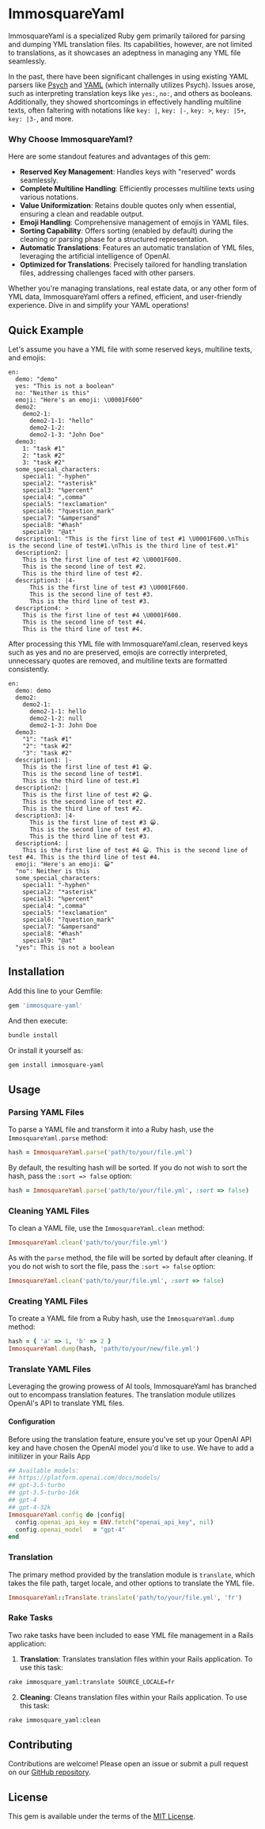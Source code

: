# ImmosquareYaml

ImmosquareYaml is a specialized Ruby gem primarily tailored for parsing and dumping YML translation files. Its capabilities, however, are not limited to translations, as it showcases an adeptness in managing any YML file seamlessly.

In the past, there have been significant challenges in using existing YAML parsers like [Psych](https://github.com/ruby/psych) and [YAML](https://github.com/ruby/yaml) (which internally utilizes Psych). Issues arose, such as interpreting translation keys like `yes:`, `no:`, and others as booleans. Additionally, they showed shortcomings in effectively handling multiline texts, often faltering with notations like `key: |`, `key: |-`, `key: >`, `key: |5+`, `key: |3-`, and more.

### Why Choose ImmosquareYaml?
Here are some standout features and advantages of this gem:

- **Reserved Key Management**: Handles keys with "reserved" words seamlessly.
- **Complete Multiline Handling**: Efficiently processes multiline texts using various notations.
- **Value Uniformization**: Retains double quotes only when essential, ensuring a clean and readable output.
- **Emoji Handling**: Comprehensive management of emojis in YAML files.
- **Sorting Capability**: Offers sorting (enabled by default) during the cleaning or parsing phase for a structured representation.
- **Automatic Translations**: Features an automatic translation of YML files, leveraging the artificial intelligence of OpenAI.
- **Optimized for Translations**: Precisely tailored for handling translation files, addressing challenges faced with other parsers.

Whether you're managing translations, real estate data, or any other form of YML data, ImmosquareYaml offers a refined, efficient, and user-friendly experience. Dive in and simplify your YAML operations!

## Quick Example

Let's assume you have a YML file with some reserved keys, multiline texts, and emojis:

````YML
en:
  demo: "demo" 
  yes: "This is not a boolean"
  no: "Neither is this"
  emoji: "Here's an emoji: \U0001F600"
  demo2:
    demo2-1:
      demo2-1-1: "hello"
      demo2-1-2:
      demo2-1-3: "John Doe"
  demo3:
    1: "task #1"
    2: "task #2"
    3: "task #2"
  some_special_characters:
    special1: "-hyphen"
    special2: "*asterisk"
    special3: "%percent"
    special4: ",comma"
    special5: "!exclamation"
    special6: "?question_mark"
    special7: "&ampersand"
    special8: "#hash"
    special9: "@at"
  description1: "This is the first line of test #1 \U0001F600.\nThis is the second line of test#1.\nThis is the third line of test.#1"
  description2: |
    This is the first line of test #2 \U0001F600.
    This is the second line of test #2.
    This is the third line of test #2.
  description3: |4-
      This is the first line of test #3 \U0001F600.
      This is the second line of test #3.
      This is the third line of test #3.
  description4: > 
    This is the first line of test #4 \U0001F600.
    This is the second line of test #4.
    This is the third line of test #4.  
````

After processing this YML file with ImmosquareYaml.clean, reserved keys such as yes and no are preserved, emojis are correctly interpreted, unnecessary quotes are removed, and multiline texts are formatted consistently.

````YML
en:
  demo: demo
  demo2:
    demo2-1:
      demo2-1-1: hello
      demo2-1-2: null
      demo2-1-3: John Doe
  demo3:
    "1": "task #1"
    "2": "task #2"
    "3": "task #2"
  description1: |-
    This is the first line of test #1 😀.
    This is the second line of test#1.
    This is the third line of test.#1
  description2: |
    This is the first line of test #2 😀.
    This is the second line of test #2.
    This is the third line of test #2.
  description3: |4-
      This is the first line of test #3 😀.
      This is the second line of test #3.
      This is the third line of test #3.
  description4: |
    This is the first line of test #4 😀. This is the second line of test #4. This is the third line of test #4.
  emoji: "Here's an emoji: 😀"
  "no": Neither is this
  some_special_characters:
    special1: "-hyphen"
    special2: "*asterisk"
    special3: "%percent"
    special4: ",comma"
    special5: "!exclamation"
    special6: "?question_mark"
    special7: "&ampersand"
    special8: "#hash"
    special9: "@at"
  "yes": This is not a boolean
````



## Installation

Add this line to your Gemfile:

```ruby
gem 'immosquare-yaml'
```

And then execute:

```sh
bundle install
```

Or install it yourself as:

```sh
gem install immosquare-yaml
```

## Usage

### Parsing YAML Files

To parse a YAML file and transform it into a Ruby hash, use the `ImmosquareYaml.parse` method:

```ruby
hash = ImmosquareYaml.parse('path/to/your/file.yml')
```

By default, the resulting hash will be sorted. If you do not wish to sort the hash, pass the `:sort => false` option:

```ruby
hash = ImmosquareYaml.parse('path/to/your/file.yml', :sort => false)
```

### Cleaning YAML Files

To clean a YAML file, use the `ImmosquareYaml.clean` method:

```ruby
ImmosquareYaml.clean('path/to/your/file.yml')
```

As with the `parse` method, the file will be sorted by default after cleaning. If you do not wish to sort the file, pass the `:sort => false` option:

```ruby
ImmosquareYaml.clean('path/to/your/file.yml', :sort => false)
```

### Creating YAML Files

To create a YAML file from a Ruby hash, use the `ImmosquareYaml.dump` method:

```ruby
hash = { 'a' => 1, 'b' => 2 }
ImmosquareYaml.dump(hash, 'path/to/your/new/file.yml')
```


### Translate YAML Files

Leveraging the growing prowess of AI tools, ImmosquareYaml has branched out to encompass translation features. The translation module utilizes OpenAI's API to translate YML files.

#### Configuration

Before using the translation feature, ensure you've set up your OpenAI API key and have chosen the OpenAI model you'd like to use. We have to add a initilizer in your Rails App

```ruby
## Available models:
## https://platform.openai.com/docs/models/
## gpt-3.5-turbo
## gpt-3.5-turbo-16k
## gpt-4
## gpt-4-32k
ImmosquareYaml.config do |config|
  config.openai_api_key = ENV.fetch("openai_api_key", nil)
  config.openai_model   = "gpt-4"
end
```

### Translation

The primary method provided by the translation module is `translate`, which takes the file path, target locale, and other options to translate the YML file.

```ruby
ImmosquareYaml::Translate.translate('path/to/your/file.yml', 'fr')
```

### Rake Tasks

Two rake tasks have been included to ease YML file management in a Rails application:

1. **Translation**: Translates translation files within your Rails application. To use this task:

```bash
rake immosquare_yaml:translate SOURCE_LOCALE=fr
```

2. **Cleaning**: Cleans translation files within your Rails application. To use this task:

```bash
rake immosquare_yaml:clean
```



## Contributing

Contributions are welcome! Please open an issue or submit a pull request on our [GitHub repository](https://github.com/IMMOSQUARE/immosquare-yaml).

## License

This gem is available under the terms of the [MIT License](https://opensource.org/licenses/MIT).
